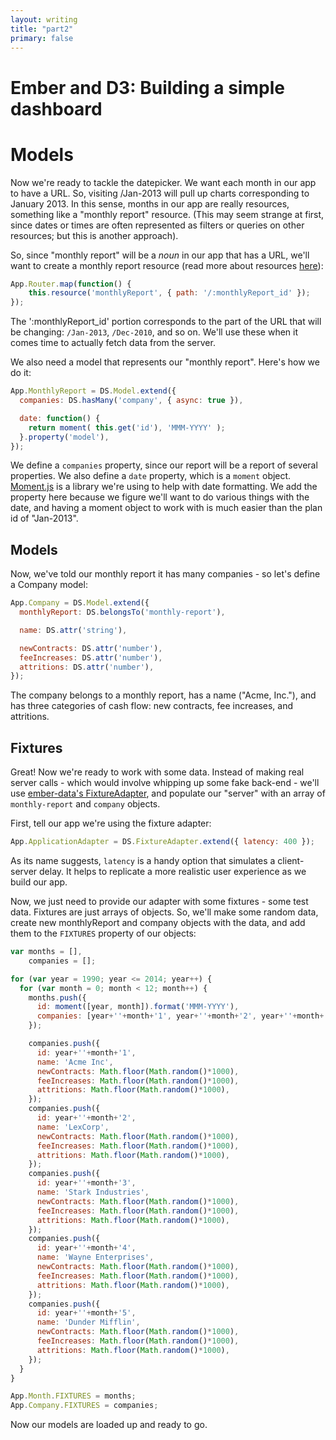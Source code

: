 ```yaml
---
layout: writing
title: "part2"
primary: false
---
```


Ember and D3: Building a simple dashboard
=========================================

Models
======

Now we're ready to tackle the datepicker. We want each month in our app to have a URL. So, visiting /Jan-2013 will pull up charts corresponding to January 2013. In this sense, months in our app are really resources, something like a "monthly report" resource. (This may seem strange at first, since dates or times are often represented as filters or queries on other resources; but this is another approach).

So, since "monthly report" will be a _noun_ in our app that has a URL, we'll want to create a monthly report resource (read more about resources [here](http://emberjs.com/guides/routing/defining-your-routes/#toc_resources)):

```js
App.Router.map(function() {
    this.resource('monthlyReport', { path: '/:monthlyReport_id' });
});
```

The ':monthlyReport_id' portion corresponds to the part of the URL that will be changing: `/Jan-2013`, `/Dec-2010`, and so on. We'll use these when it comes time to actually fetch data from the server.

We also need a model that represents our "monthly report". Here's how we do it:

```js
App.MonthlyReport = DS.Model.extend({
  companies: DS.hasMany('company', { async: true }),

  date: function() {
    return moment( this.get('id'), 'MMM-YYYY' );
  }.property('model'),
});
``` 

We define a `companies` property, since our report will be a report of several properties. We also define a `date` property, which is a `moment` object. [Moment.js](http://momentjs.com/) is a library we're using to help with date formatting. We add the property here because we figure we'll want to do various things with the date, and having a moment object to work with is much easier than the plan id of "Jan-2013".

Models
------

Now, we've told our monthly report it has many companies - so let's define a Company model:

```js
App.Company = DS.Model.extend({
  monthlyReport: DS.belongsTo('monthly-report'),

  name: DS.attr('string'),

  newContracts: DS.attr('number'),
  feeIncreases: DS.attr('number'),
  attritions: DS.attr('number'),
});
```

The company belongs to a monthly report, has a name ("Acme, Inc."), and has three categories of cash flow: new contracts, fee increases, and attritions.

Fixtures
--------

Great! Now we're ready to work with some data. Instead of making real server calls - which would involve whipping up some fake back-end - we'll use [ember-data's FixtureAdapter](http://emberjs.com/guides/getting-started/using-fixtures/), and populate our "server" with an array of `monthly-report` and `company` objects.

First, tell our app we're using the fixture adapter:

```js
App.ApplicationAdapter = DS.FixtureAdapter.extend({ latency: 400 });
```

As its name suggests, `latency` is a handy option that simulates a client-server delay. It helps to replicate a more realistic user experience as we build our app.

Now, we just need to provide our adapter with some fixtures - some test data. Fixtures are just arrays of objects. So, we'll make some random data, create new monthlyReport and company objects with the data, and add them to the `FIXTURES` property of our objects:

```js
var months = [],
    companies = [];

for (var year = 1990; year <= 2014; year++) {
  for (var month = 0; month < 12; month++) {
    months.push({
      id: moment([year, month]).format('MMM-YYYY'),
      companies: [year+''+month+'1', year+''+month+'2', year+''+month+'3', year+''+month+'4', year+''+month+'5']
    });

    companies.push({
      id: year+''+month+'1',
      name: 'Acme Inc',
      newContracts: Math.floor(Math.random()*1000),
      feeIncreases: Math.floor(Math.random()*1000),
      attritions: Math.floor(Math.random()*1000),
    });
    companies.push({
      id: year+''+month+'2',
      name: 'LexCorp',
      newContracts: Math.floor(Math.random()*1000),
      feeIncreases: Math.floor(Math.random()*1000),
      attritions: Math.floor(Math.random()*1000),
    });
    companies.push({
      id: year+''+month+'3',
      name: 'Stark Industries',
      newContracts: Math.floor(Math.random()*1000),
      feeIncreases: Math.floor(Math.random()*1000),
      attritions: Math.floor(Math.random()*1000),
    });
    companies.push({
      id: year+''+month+'4',
      name: 'Wayne Enterprises',
      newContracts: Math.floor(Math.random()*1000),
      feeIncreases: Math.floor(Math.random()*1000),
      attritions: Math.floor(Math.random()*1000),
    });
    companies.push({
      id: year+''+month+'5',
      name: 'Dunder Mifflin',
      newContracts: Math.floor(Math.random()*1000),
      feeIncreases: Math.floor(Math.random()*1000),
      attritions: Math.floor(Math.random()*1000),
    });
  }
}

App.Month.FIXTURES = months;
App.Company.FIXTURES = companies;
```

Now our models are loaded up and ready to go.
